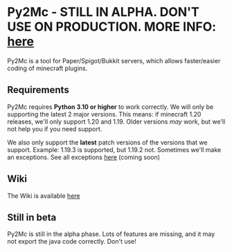 # Py2Mc - STILL IN ALPHA. DON'T USE ON PRODUCTION. MORE INFO: [here](#still-in-beta)
Py2Mc is a tool for Paper/Spigot/Bukkit servers, which allows faster/easier coding of minecraft plugins. 

## Requirements
Py2Mc requires **Python 3.10 or higher** to work correctly. We will only be supporting the latest 2 major versions. This means: if minecraft 1.20 releases,
we'll only support 1.20 and 1.19. Older versions *may* work, but we'll not help you if you need support.

We also only support the **latest** patch versions of the versions that we support. Example: 1.19.3 is supported, but 1.19.2 not. Sometimes we'll make an exceptions.
See all exceptions [here](#) (coming soon)

## Wiki
The Wiki is available [here](https://github.com/snackbag-net/Py2Mc/wiki)

## Still in beta
Py2Mc is still in the alpha phase. Lots of features are missing, and it may not export the java code correctly. Don't use!
